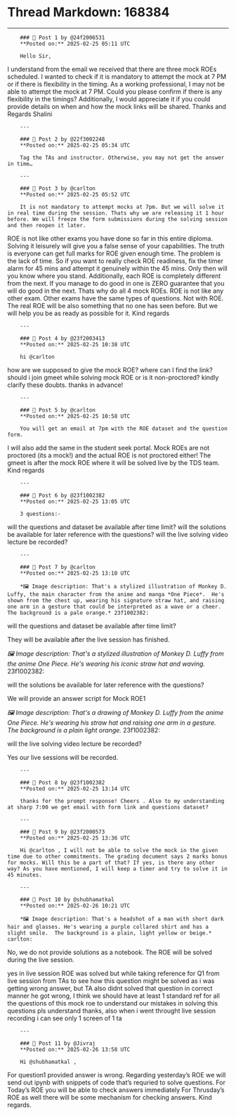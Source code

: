 # Thread Markdown: 168384

---

        ### 💬 Post 1 by @24f2006531  
        **Posted on:** 2025-02-25 05:11 UTC  

        Hello Sir,
I understand from the email we received that there are three mock ROEs scheduled. I wanted to check if it is mandatory to attempt the mock at 7 PM or if there is flexibility in the timing. As a working professional, I may not be able to attempt the mock at 7 PM.
Could you please confirm if there is any flexibility in the timings? Additionally, I would appreciate it if you could provide details on when and how the mock links will be shared.
Thanks and Regards
Shalini

        ---

        ### 💬 Post 2 by @22f3002248  
        **Posted on:** 2025-02-25 05:34 UTC  

        Tag the TAs and instructor. Otherwise, you may not get the answer in time…

        ---

        ### 💬 Post 3 by @carlton  
        **Posted on:** 2025-02-25 05:52 UTC  

        It is not mandatory to attempt mocks at 7pm. But we will solve it in real time during the session. Thats why we are releasing it 1 hour before. We will freeze the form submissions during the solving session and then reopen it later.
ROE is not like other exams you have done so far in this entire diploma.
Solving it leisurely will give you a false sense of your capabilities.
The truth is everyone can get full marks for ROE given enough time.
The problem is the lack of time.
So if you want to really check ROE readiness, fix the timer alarm for 45 mins and attempt it genuinely within the 45 mins. Only then will you know where you stand.
Additionally, each ROE is completely different from the next. If you manage to do good in one is ZERO guarantee that you will do good in the next.
Thats why do all 4 mock ROEs. ROE is not like any other exam. Other exams have the same types of questions. Not with ROE.
The real ROE will be also something that no one has seen before.
But we will help you be as ready as possible for it.
Kind regards

        ---

        ### 💬 Post 4 by @23f2003413  
        **Posted on:** 2025-02-25 10:38 UTC  

        hi @carlton
how are we supposed to give the mock ROE? where can I find the link? should i join gmeet while solving mock ROE or is it non-proctored? kindly clarify these doubts. thanks in advance!

        ---

        ### 💬 Post 5 by @carlton  
        **Posted on:** 2025-02-25 10:58 UTC  

        You will get an email at 7pm with the ROE dataset and the question form.
I will also add the same in the student seek portal.
Mock ROEs are not proctored (its a mock!) and the actual ROE is not proctored either!
The gmeet is after the mock ROE where it will be solved live by the TDS team.
Kind regards

        ---

        ### 💬 Post 6 by @23f1002382  
        **Posted on:** 2025-02-25 13:05 UTC  

        3 questions:-

will the questions and dataset be available after time limit?
will the solutions be available for later reference with the questions?
will the live solving video lecture be recorded?

        ---

        ### 💬 Post 7 by @carlton  
        **Posted on:** 2025-02-25 13:10 UTC  

        *🖼️ Image description: That's a stylized illustration of Monkey D. Luffy, the main character from the anime and manga *One Piece*.  He's shown from the chest up, wearing his signature straw hat, and raising one arm in a gesture that could be interpreted as a wave or a cheer. The background is a pale orange.* 23f1002382:

will the questions and dataset be available after time limit?


They will be available after the live session has finished.



*🖼️ Image description: That's a stylized illustration of Monkey D. Luffy from the anime *One Piece*.  He's wearing his iconic straw hat and waving.* 23f1002382:

will the solutions be available for later reference with the questions?


We will provide an answer script for Mock ROE1



*🖼️ Image description: That's a drawing of Monkey D. Luffy from the anime *One Piece*.  He's wearing his straw hat and raising one arm in a gesture.  The background is a plain light orange.* 23f1002382:

will the live solving video lecture be recorded?


Yes our live sessions will be recorded.

        ---

        ### 💬 Post 8 by @23f1002382  
        **Posted on:** 2025-02-25 13:14 UTC  

        thanks for the prompt response! Cheers . Also to my understanding at sharp 7:00 we get email with form link and questions dataset?

        ---

        ### 💬 Post 9 by @23f2000573  
        **Posted on:** 2025-02-25 13:36 UTC  

        Hi @carlton , I will not be able to solve the mock in the given time due to other commitments. The grading document says 2 marks bonus for mocks. Will this be a part of that? If yes, is there any other way? As you have mentioned, I will keep a timer and try to solve it in 45 minutes.

        ---

        ### 💬 Post 10 by @shubhamatkal  
        **Posted on:** 2025-02-26 10:21 UTC  

        *🖼️ Image description: That's a headshot of a man with short dark hair and glasses. He's wearing a purple collared shirt and has a slight smile.  The background is a plain, light yellow or beige.* carlton:

No, we do not provide solutions as a notebook. The ROE will be solved during the live session.


yes in live session ROE was solved but while taking reference for Q1 from live session from TAs to see how this question might be solved as i was getting wrong answer, but TA also didnt solved that question in correct manner he got wrong, I think we should have at least 1 standard ref for all the questions of this mock roe to understand our mistakes in solving this questions pls understand thanks,
also when i went throught live session recording i can see only 1 screen of 1 ta

        ---

        ### 💬 Post 11 by @Jivraj  
        **Posted on:** 2025-02-26 13:58 UTC  

        Hi @shubhamatkal ,
For question1 provided answer is wrong.
Regarding yesterday’s ROE we will send out ipynb with snippets of code that’s requried to solve questions.
For Today’s ROE you will be able to check answers immediately
For Thrusday’s ROE as well there will be some mechanism for checking answers.
Kind regards.

        